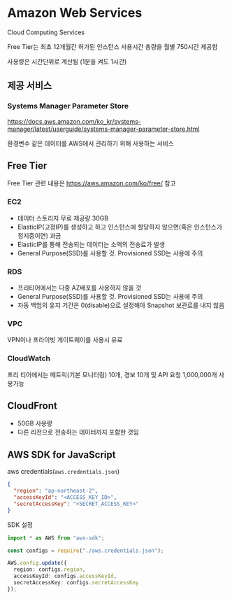 # Amazon Web Services

Cloud Computing Services

Free Tier는 최초 12개월간 허가된 인스턴스 사용시간 총량을 월별 750시간 제공함

사용량은 시간단위로 계산됨 (1분을 켜도 1시간)

## 제공 서비스

### Systems Manager Parameter Store

<https://docs.aws.amazon.com/ko_kr/systems-manager/latest/userguide/systems-manager-parameter-store.html>

환경변수 같은 데이터를 AWS에서 관리하기 위해 사용하는 서비스

## Free Tier

Free Tier 관련 내용은 <https://aws.amazon.com/ko/free/> 참고

### EC2

- 데이터 스토리지 무료 제공량 30GB
- ElasticIP(고정IP)를 생성하고 하고 인스턴스에 할당하지 않으면(혹은 인스턴스가 정지중이면) 과금
- ElasticIP를 통해 전송되는 데이터는 소액의 전송료가 발생
- General Purpose(SSD)를 사용할 것. Provisioned SSD는 사용에 주의

### RDS

- 프리티어에서는 다중 AZ배포를 사용하지 않을 것
- General Purpose(SSD)를 사용할 것. Provisioned SSD는 사용에 주의
- 자동 백업의 유지 기간은 0(disable)으로 설정해야 Snapshot 보관료를 내지 않음

### VPC

VPN이나 프라이빗 게이트웨이를 사용시 유료

### CloudWatch

프리 티어에서는 메트릭(기본 모니터링) 10개, 경보 10개 및 API 요청 1,000,000개 사용가능

## CloudFront

- 50GB 사용량
- 다른 리전으로 전송하는 데이터까지 포함한 것임

## AWS SDK for JavaScript

aws credentials(`aws.credentials.json`)

```json
{
  "region": "ap-northeast-2",
  "accessKeyId": "<ACCESS_KEY_ID>",
  "secretAccessKey": "<SECRET_ACCESS_KEY>"
}
```

SDK 설정

```ts
import * as AWS from "aws-sdk";

const configs = require("./aws.credentials.json");

AWS.config.update({
  region: configs.region,
  accessKeyId: configs.accessKeyId,
  secretAccessKey: configs.secretAccessKey
});
```
